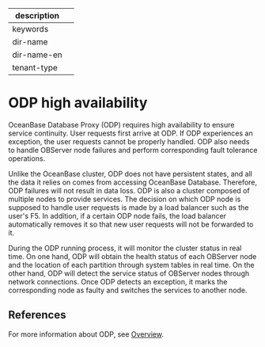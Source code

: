 |description||
|---|---|
|keywords||
|dir-name||
|dir-name-en||
|tenant-type||

# ODP high availability

OceanBase Database Proxy (ODP) requires high availability to ensure service continuity. User requests first arrive at ODP. If ODP experiences an exception, the user requests cannot be properly handled. ODP also needs to handle OBServer node failures and perform corresponding fault tolerance operations.

Unlike the OceanBase cluster, ODP does not have persistent states, and all the data it relies on comes from accessing OceanBase Database. Therefore, ODP failures will not result in data loss. ODP is also a cluster composed of multiple nodes to provide services. The decision on which ODP node is supposed to handle user requests is made by a load balancer such as the user's F5. In addition, if a certain ODP node fails, the load balancer automatically removes it so that new user requests will not be forwarded to it.

During the ODP running process, it will monitor the cluster status in real time. On one hand, ODP will obtain the health status of each OBServer node and the location of each partition through system tables in real time. On the other hand, ODP will detect the service status of OBServer nodes through network connections. Once ODP detects an exception, it marks the corresponding node as faulty and switches the services to another node.

## References

For more information about ODP, see [Overview](../../../700.reference/100.oceanbase-database-concepts/600.data-link/200.database-proxy/100.agent-overview.md).
